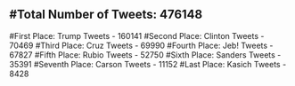 #Total Number of Tweets: 476148 
---
#First Place: Trump Tweets - 160141
#Second Place: Clinton Tweets - 70469
#Third Place: Cruz Tweets - 69990
#Fourth Place: Jeb! Tweets - 67827
#Fifth Place: Rubio Tweets - 52750
#Sixth Place: Sanders Tweets - 35391
#Seventh Place: Carson Tweets - 11152
#Last Place: Kasich Tweets - 8428
